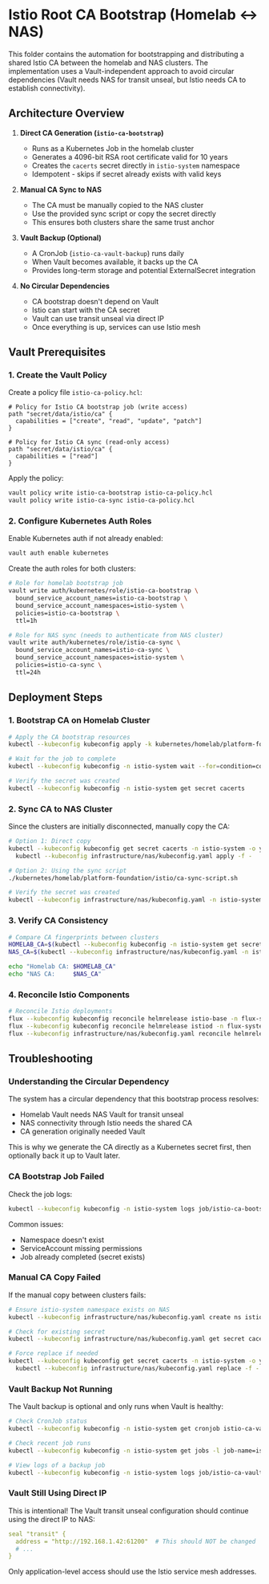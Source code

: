 # Istio Root CA Bootstrap (Homelab <-> NAS)

This folder contains the automation for bootstrapping and distributing a shared Istio CA between the homelab and NAS clusters. The implementation uses a Vault-independent approach to avoid circular dependencies (Vault needs NAS for transit unseal, but Istio needs CA to establish connectivity).

## Architecture Overview

1. **Direct CA Generation (`istio-ca-bootstrap`)**
   * Runs as a Kubernetes Job in the homelab cluster
   * Generates a 4096-bit RSA root certificate valid for 10 years
   * Creates the `cacerts` secret directly in `istio-system` namespace
   * Idempotent - skips if secret already exists with valid keys

2. **Manual CA Sync to NAS**
   * The CA must be manually copied to the NAS cluster
   * Use the provided sync script or copy the secret directly
   * This ensures both clusters share the same trust anchor

3. **Vault Backup (Optional)**
   * A CronJob (`istio-ca-vault-backup`) runs daily
   * When Vault becomes available, it backs up the CA
   * Provides long-term storage and potential ExternalSecret integration

4. **No Circular Dependencies**
   * CA bootstrap doesn't depend on Vault
   * Istio can start with the CA secret
   * Vault can use transit unseal via direct IP
   * Once everything is up, services can use Istio mesh

## Vault Prerequisites

### 1. Create the Vault Policy

Create a policy file `istio-ca-policy.hcl`:

```hcl
# Policy for Istio CA bootstrap job (write access)
path "secret/data/istio/ca" {
  capabilities = ["create", "read", "update", "patch"]
}

# Policy for Istio CA sync (read-only access)  
path "secret/data/istio/ca" {
  capabilities = ["read"]
}
```

Apply the policy:

```bash
vault policy write istio-ca-bootstrap istio-ca-policy.hcl
vault policy write istio-ca-sync istio-ca-policy.hcl
```

### 2. Configure Kubernetes Auth Roles

Enable Kubernetes auth if not already enabled:

```bash
vault auth enable kubernetes
```

Create the auth roles for both clusters:

```bash
# Role for homelab bootstrap job
vault write auth/kubernetes/role/istio-ca-bootstrap \
  bound_service_account_names=istio-ca-bootstrap \
  bound_service_account_namespaces=istio-system \
  policies=istio-ca-bootstrap \
  ttl=1h

# Role for NAS sync (needs to authenticate from NAS cluster)
vault write auth/kubernetes/role/istio-ca-sync \
  bound_service_account_names=istio-ca-sync \
  bound_service_account_namespaces=istio-system \
  policies=istio-ca-sync \
  ttl=24h
```

## Deployment Steps

### 1. Bootstrap CA on Homelab Cluster

```bash
# Apply the CA bootstrap resources
kubectl --kubeconfig kubeconfig apply -k kubernetes/homelab/platform-foundation/istio/ca-bootstrap/

# Wait for the job to complete
kubectl --kubeconfig kubeconfig -n istio-system wait --for=condition=complete job/istio-ca-bootstrap --timeout=2m

# Verify the secret was created
kubectl --kubeconfig kubeconfig -n istio-system get secret cacerts
```

### 2. Sync CA to NAS Cluster

Since the clusters are initially disconnected, manually copy the CA:

```bash
# Option 1: Direct copy
kubectl --kubeconfig kubeconfig get secret cacerts -n istio-system -o yaml | \
  kubectl --kubeconfig infrastructure/nas/kubeconfig.yaml apply -f -

# Option 2: Using the sync script
./kubernetes/homelab/platform-foundation/istio/ca-sync-script.sh

# Verify the secret was created
kubectl --kubeconfig infrastructure/nas/kubeconfig.yaml -n istio-system get secret cacerts
```

### 3. Verify CA Consistency

```bash
# Compare CA fingerprints between clusters
HOMELAB_CA=$(kubectl --kubeconfig kubeconfig -n istio-system get secret cacerts -o jsonpath='{.data.root-cert\.pem}' | base64 -d | openssl x509 -fingerprint -noout)
NAS_CA=$(kubectl --kubeconfig infrastructure/nas/kubeconfig.yaml -n istio-system get secret cacerts -o jsonpath='{.data.root-cert\.pem}' | base64 -d | openssl x509 -fingerprint -noout)

echo "Homelab CA: $HOMELAB_CA"
echo "NAS CA:     $NAS_CA"
```

### 4. Reconcile Istio Components

```bash
# Reconcile Istio deployments
flux --kubeconfig kubeconfig reconcile helmrelease istio-base -n flux-system
flux --kubeconfig kubeconfig reconcile helmrelease istiod -n flux-system
flux --kubeconfig infrastructure/nas/kubeconfig.yaml reconcile helmrelease istio-eastwestgateway -n flux-system
```

## Troubleshooting

### Understanding the Circular Dependency

The system has a circular dependency that this bootstrap process resolves:
- Homelab Vault needs NAS Vault for transit unseal
- NAS connectivity through Istio needs the shared CA
- CA generation originally needed Vault

This is why we generate the CA directly as a Kubernetes secret first, then optionally back it up to Vault later.

### CA Bootstrap Job Failed

Check the job logs:
```bash
kubectl --kubeconfig kubeconfig -n istio-system logs job/istio-ca-bootstrap
```

Common issues:
- Namespace doesn't exist
- ServiceAccount missing permissions
- Job already completed (secret exists)

### Manual CA Copy Failed

If the manual copy between clusters fails:
```bash
# Ensure istio-system namespace exists on NAS
kubectl --kubeconfig infrastructure/nas/kubeconfig.yaml create ns istio-system

# Check for existing secret
kubectl --kubeconfig infrastructure/nas/kubeconfig.yaml get secret cacerts -n istio-system

# Force replace if needed
kubectl --kubeconfig kubeconfig get secret cacerts -n istio-system -o yaml | \
  kubectl --kubeconfig infrastructure/nas/kubeconfig.yaml replace -f -
```

### Vault Backup Not Running

The Vault backup is optional and only runs when Vault is healthy:
```bash
# Check CronJob status
kubectl --kubeconfig kubeconfig -n istio-system get cronjob istio-ca-vault-backup

# Check recent job runs
kubectl --kubeconfig kubeconfig -n istio-system get jobs -l job-name=istio-ca-vault-backup

# View logs of a backup job
kubectl --kubeconfig kubeconfig -n istio-system logs job/istio-ca-vault-backup-<timestamp>
```

### Vault Still Using Direct IP

This is intentional! The Vault transit unseal configuration should continue using the direct IP to NAS:
```yaml
seal "transit" {
  address = "http://192.168.1.42:61200"  # This should NOT be changed
  # ...
}
```

Only application-level access should use the Istio service mesh addresses.

